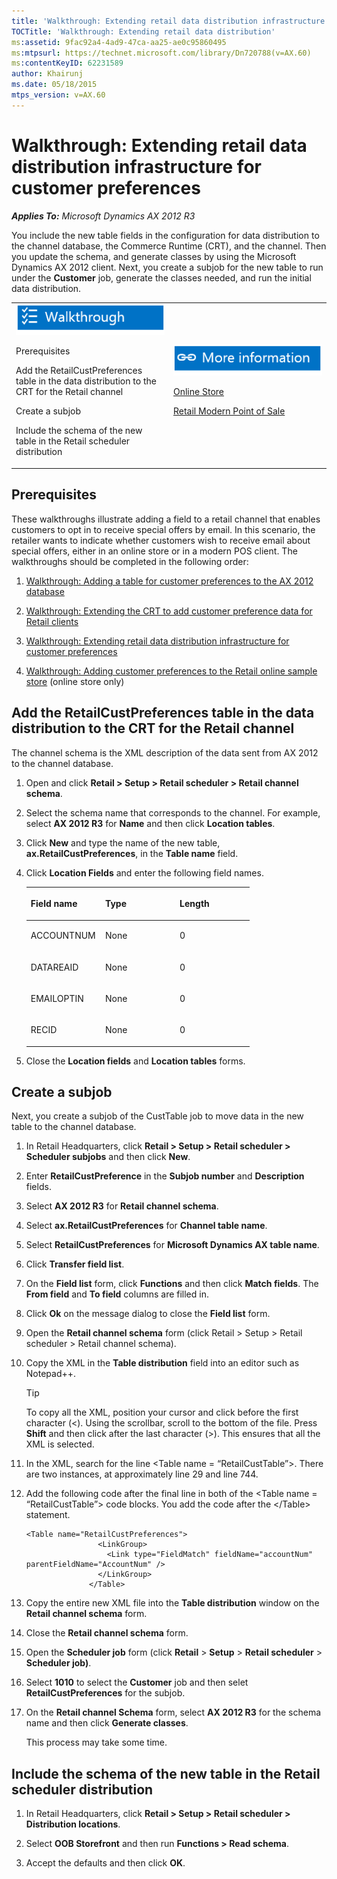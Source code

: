 ```yaml
---
title: 'Walkthrough: Extending retail data distribution infrastructure for customer preferences'
TOCTitle: 'Walkthrough: Extending retail data distribution'
ms:assetid: 9fac92a4-4ad9-47ca-aa25-ae0c95860495
ms:mtpsurl: https://technet.microsoft.com/library/Dn720788(v=AX.60)
ms:contentKeyID: 62231589
author: Khairunj
ms.date: 05/18/2015
mtps_version: v=AX.60
---
```


# Walkthrough: Extending retail data distribution infrastructure for customer preferences 


_**Applies To:** Microsoft Dynamics AX 2012 R3_

You include the new table fields in the configuration for data distribution to the channel database, the Commerce Runtime (CRT), and the channel. Then you update the schema, and generate classes by using the Microsoft Dynamics AX 2012 client. Next, you create a subjob for the new table to run under the **Customer** job, generate the classes needed, and run the initial data distribution.

<table>
<colgroup>
<col style="width: 50%" />
<col style="width: 50%" />
</colgroup>
<tbody>
<tr class="odd">
<td><img src="images/Dn768211.TopicIcons_Walkthrough(AX.60).png" title="Walkthrough" alt="Walkthrough" />
<p>Prerequisites</p>
<p>Add the RetailCustPreferences table in the data distribution to the CRT for the Retail channel</p>
<p>Create a subjob</p>
<p>Include the schema of the new table in the Retail scheduler distribution</p></td>
<td><img src="images/Dn507140.TopicIcons_Resources(AX.60).png" title="Resources" alt="Resources" />
<p><a href="online-store.md">Online Store</a></p>
<p><a href="retail-modern-point-of-sale.md">Retail Modern Point of Sale</a></p></td>
</tr>
</tbody>
</table>


## Prerequisites

These walkthroughs illustrate adding a field to a retail channel that enables customers to opt in to receive special offers by email. In this scenario, the retailer wants to indicate whether customers wish to receive email about special offers, either in an online store or in a modern POS client. The walkthroughs should be completed in the following order:

1.  [Walkthrough: Adding a table for customer preferences to the AX 2012 database](walkthrough-adding-a-table-for-customer-preferences-to-the-ax-2012-database.md)

2.  [Walkthrough: Extending the CRT to add customer preference data for Retail clients](walkthrough-extending-the-crt-to-add-customer-preference-data-for-retail-clients.md)

3.  [Walkthrough: Extending retail data distribution infrastructure for customer preferences](walkthrough-extending-retail-data-distribution-infrastructure-for-customer-preferences.md)

4.  [Walkthrough: Adding customer preferences to the Retail online sample store](walkthrough-adding-customer-preferences-to-the-retail-online-sample-store.md) (online store only)

## Add the RetailCustPreferences table in the data distribution to the CRT for the Retail channel

The channel schema is the XML description of the data sent from AX 2012 to the channel database.

1.  Open and click **Retail \> Setup \> Retail scheduler \> Retail channel schema**.

2.  Select the schema name that corresponds to the channel. For example, select **AX 2012 R3** for **Name** and then click **Location tables**.

3.  Click **New** and type the name of the new table, **ax.RetailCustPreferences**, in the **Table name** field.

4.  Click **Location Fields** and enter the following field names.
    
    <table>
    <colgroup>
    <col style="width: 33%" />
    <col style="width: 33%" />
    <col style="width: 33%" />
    </colgroup>
    <thead>
    <tr class="header">
    <th><p>Field name</p></th>
    <th><p>Type</p></th>
    <th><p>Length</p></th>
    </tr>
    </thead>
    <tbody>
    <tr class="odd">
    <td><p>ACCOUNTNUM</p></td>
    <td><p>None</p></td>
    <td><p>0</p></td>
    </tr>
    <tr class="even">
    <td><p>DATAREAID</p></td>
    <td><p>None</p></td>
    <td><p>0</p></td>
    </tr>
    <tr class="odd">
    <td><p>EMAILOPTIN</p></td>
    <td><p>None</p></td>
    <td><p>0</p></td>
    </tr>
    <tr class="even">
    <td><p>RECID</p></td>
    <td><p>None</p></td>
    <td><p>0</p></td>
    </tr>
    </tbody>
    </table>


5.  Close the **Location fields** and **Location tables** forms.

## Create a subjob

Next, you create a subjob of the CustTable job to move data in the new table to the channel database.

1.  In Retail Headquarters, click **Retail \> Setup \> Retail scheduler \> Scheduler subjobs** and then click **New**.

2.  Enter **RetailCustPreference** in the **Subjob number** and **Description** fields.

3.  Select **AX 2012 R3** for **Retail channel schema**.

4.  Select **ax.RetailCustPreferences** for **Channel table name**.

5.  Select **RetailCustPreferences** for **Microsoft Dynamics AX table name**.

6.  Click **Transfer field list**.

7.  On the **Field list** form, click **Functions** and then click **Match fields**. The **From field** and **To field** columns are filled in.

8.  Click **Ok** on the message dialog to close the **Field list** form.

9.  Open the **Retail channel schema** form (click Retail \> Setup \> Retail scheduler \> Retail channel schema).

10. Copy the XML in the **Table distribution** field into an editor such as Notepad++.
    

    > [!TIP]
    > <P>To copy all the XML, position your cursor and click before the first character (&lt;). Using the scrollbar, scroll to the bottom of the file. Press <STRONG>Shift</STRONG> and then click after the last character (&gt;). This ensures that all the XML is selected.</P>



11. In the XML, search for the line \<Table name = “RetailCustTable”\>. There are two instances, at approximately line 29 and line 744.

12. Add the following code after the final line in both of the \<Table name = “RetailCustTable”\> code blocks. You add the code after the \</Table\> statement.
    
        <Table name="RetailCustPreferences">
                        <LinkGroup>
                          <Link type="FieldMatch" fieldName="accountNum" parentFieldName="AccountNum" />
                        </LinkGroup>
                      </Table>


13. Copy the entire new XML file into the **Table distribution** window on the **Retail channel schema** form.

14. Close the **Retail channel schema** form.

15. Open the **Scheduler job** form (click **Retail** \> **Setup** \> **Retail scheduler** \> **Scheduler job)**.

16. Select **1010** to select the **Customer** job and then selet **RetailCustPreferences** for the subjob.

17. On the **Retail channel Schema** form, select **AX 2012 R3** for the schema name and then click **Generate classes**.
    
    This process may take some time.

## Include the schema of the new table in the Retail scheduler distribution

1.  In Retail Headquarters, click **Retail \> Setup \> Retail scheduler \> Distribution locations**.

2.  Select **OOB Storefront** and then run **Functions \> Read schema**.

3.  Accept the defaults and then click **OK**.

  


